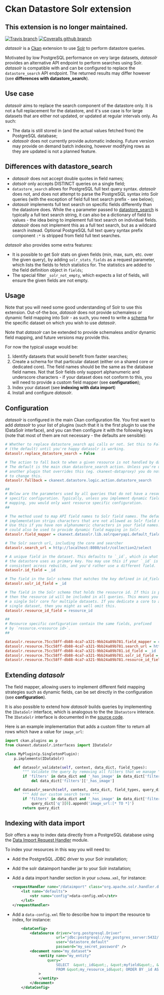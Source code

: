 Ckan Datastore Solr extension
=============================

## This extension is no longer maintained.

[![Travis branch](https://img.shields.io/travis/NaturalHistoryMuseum/ckanext-datasolr/master.svg?style=flat-square)](https://travis-ci.org/NaturalHistoryMuseum/ckanext-datasolr) [![Coveralls github branch](https://img.shields.io/coveralls/github/NaturalHistoryMuseum/ckanext-datasolr/master.svg?style=flat-square)](https://coveralls.io/github/NaturalHistoryMuseum/ckanext-datasolr)

*datasolr* is a [Ckan](http://ckan.org) extension to use [Solr](http://lucene.apache.org/solr) to perform datastore queries.

Motivated by low PostgreSQL performance on very large datasets, *datasolr* provides an alternative API endpoint to perform searches using Solr. *datasolr* is compatible with and can be configured to replace the `datastore_search` API endpoint. The returned results may differ however (see **differences with datastore_search**).

Use case
--------
*datasolr* aims to replace the search component of the datastore only. It is not a full replacement for the datastore, and it's use case is for large datasets that are either not updated, or updated at regular intervals only. As such:

- The data is still stored in (and the actual values fetched from) the PostgreSQL database;
- *datasolr* does not currently provide automatic indexing. Future version may provide on demand batch indexing, however modifying rows as they are updated is not a planned feature.

Differences with datastore_search
---------------------------------
- *datasolr* does not accept double quotes in field names;
- *datsolr* only accepts DISTINCT queries on a single field;
- `datastore_search` allows for PostgreSQL full text query syntax. *datasolr* does not, and does not attempt to parse the PostgreSQL syntax into Solr queries (with the exception of field full text search prefix - see below);
- *datasolr* implements full text search on specific fields differently than the datastore does. While the `q` parameter passed to [datastore_search](http://docs.ckan.org/en/ckan-2.2/datastore.html#ckanext.datastore.logic.action.datastore_search) is typically a full text search string, it can also be a dictionary of field to values - the idea being to implement full text search on individual fields. *datasolr* does not implement this as a full text search, but as a wildcard search instead. Optional PostgreSQL full text query syntax prefix component `:*` is stripped from field full text searches.

*datasolr* also provides some extra features:

- It is possible to get Solr stats on given fields (min, max, sum, etc. over the given query), by adding `solr_stats_fields` as a request parameter, which lists the fields to fetch statistics for. The statistics are added to the field definition object in `fields`;
- The special filter `_solr_not_empty`, which expects a list of fields, will ensure the given fields are not empty.

Usage
-----

Note that you will need some good understanding of Solr to use this extension. Out-of-the box, *datasolr* does not provide schemaless or dynamic field mapping into Solr - as such, you need to write a [schema](http://www.solrtutorial.com/schema-xml.html) for the specific dataset on which you wish to use *datasolr*.

Note that  *datasolr* can be extended to provide schemaless and/or dynamic field mapping, and future versions may provide this.

For now the typical usage would be:

1. Identify datasets that would benefit from faster searches;
2. Create a schema for that particular dataset (either on a shared core or dedicated core). The field names should be the same as the database field names. Not that Solr fields only support alphanumeric and underscore characters - if your dataset does not conform to this, you will need to provide a custom field mapper (see **configuration**);
3. Index your dataset (see **indexing with data import**)
4. Install and configure *datasolr*.

Configuration
-------------
*datasolr* is configured in the main Ckan configuration file. You first want to add *datasolr* to your list of plugins (such that it is the first plugin to use the IDataSolr interface), and you can then configure it with the following keys (note that most of them are not necessary - the defaults are sensible):

```ini
# Whether to replace datastore_search api calls or not. Set this to False 
# (the default) until you're happy datasolr is working.
datasolr.replace_datastore_search = False

# The action to fall back to when a given resource is not handled by datasolr.
# The default is the main ckan datastore_search action. Unless you're using
# another plugin that overrides this (eg. ckanext-dataproxy) you do not need
# to change this.
datasolr.fallback = ckanext.datastore.logic.action.datastore_search

##
# Below are the parameters used by all queries that do not have a resource
# specific configuration. Typically, unless you implement dynamic field
# mapping, you would only want resource specific configuration.
##

# The method used to map API field names to Solr field names. The default 
# implementation strips characters that are not allowed as Solr field names.
# Use this if you have non alphanumeric characters in your field names. This
# could also be used to provide dynamic field mapping in Solr.
datasolr.field_mapper = ckanext.datasolr.lib.solrqueryapi.default_field_mapper

# The Solr search url, including the core and searcher
datasolr.search_url = http://localhost:8080/solr/collection2/select

# A unique field in the dataset. This defaults to `_id`, which is what
# the datastore uses as primary key. You may use this if your `_id` is not 
# consistent across rebuilds, and you'd rather use a different field.
datasolr.id_field = _id

# The field in the Solr schema that matches the key defined in id_field
datasolr.solr_id_field = _id

# The field in the Solr schema that holds the resource id. If this is present,
# then the resource id will be included in all queries. This means you can use
# a single Solr core for multiple datasets. If you dedicate a core to a
# single dataset, then you might as well omit this.
datasolr.resource_id_field = resource_id

##
# Resource specific configuration contain the same fields, prefixed
# by `resource.<resource id>`.
##

datasolr.resource.75cc58ff-db88-4ca7-a321-9bb24a89b781.field_mapper = ckanext.datasolr.lib.solrqueryapi.default_field_mapper
datasolr.resource.75cc58ff-db88-4ca7-a321-9bb24a89b781.search_url = http://localhost:8080/solr/collection2/select
datasolr.resource.75cc58ff-db88-4ca7-a321-9bb24a89b781.id_field = _id
datasolr.resource.75cc58ff-db88-4ca7-a321-9bb24a89b781.solr_id_field = _id
datasolr.resource.75cc58ff-db88-4ca7-a321-9bb24a89b781.resource_id_field = resource_id
```

Extending *datasolr*
--------------------
The field mapper, allowing users to implement different field mapping strategies such as dynamic fields, can be set directly in the configuration (see **configuration**).

It is also possible to extend how *datasolr* builds queries by implementing the `IDataSolr` interface, which is analogous to the the `IDatastore` interace. The `IDataSolr` interface is documented in the [source code](https://github.com/NaturalHistoryMuseum/ckanext-datasolr/blob/master/ckanext/datasolr/interfaces.py).

Here is an example implementation that adds a custom filter to return all rows which have a value for `image_url`:

```python
import ckan.plugins as p
from ckanext.datasolr.interfaces import IDataSolr

class MyPlugin(p.SingletonPlugin):
    p.implements(IDataSolr)

    def datasolr_validate(self, context, data_dict, field_types):
        """ Validate the query by removing all filters that we manage """
        if 'filters' in data_dict and '_has_image' in data_dict['filters']:
            del data_dict['filters']['_has_image']

    def datasolr_search(self, context, data_dict, field_types, query_dict):
        """ Add our custom search terms """
        if 'filters' in data_dict and '_has_image' in data_dict['filters']:
            query_dict['q'][0].append('image_url:[* TO *]')
        return query_dict
```


Indexing with data import
-------------------------
Solr offers a way to index data directly from a PostgreSQL database using the [Data Import Request Handler](http://wiki.apache.org/solr/DataImportHandler) module.

To index your resources in this way you will need to:
- Add the PostgreSQL JDBC driver to your Solr installation;
- Add the solr dataimport handler jar to your Solr installation;
- Add a data import handler section in your `schema.xml`, for instance:

    ```xml
    <requestHandler name="/dataimport" class="org.apache.solr.handler.dataimport.DataImportHandler">
        <lst name="defaults">
            <str name="config">data-config.xml</str>
        </lst>
    </requestHandler>
    ```
- Add a `data-config.xml` file to describe how to import the resource to index, for instance:

    ```xml
        <dataConfig>
            <dataSource driver="org.postgresql.Driver"
                        url="jdbc:postgresql://my_postgres_server:5432/datastore_default"
                        user="datastore_default"
                        password="my_secret_password" />
            <document name="my_dataset">
                <entity name="my_entity"
                    query="
                        SELECT  &quot;_id&quot;, &quot;myfield&quot;, &quot;my_other_field&quot;
                        FROM &quot;my_resource_id&quot; ORDER BY _id ASC"
                >
                </entity>
            </document>
        </dataConfig>
    ```
